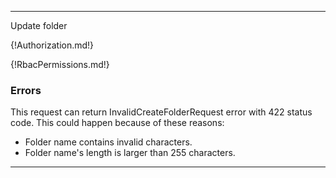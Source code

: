 ---

Update folder

{!Authorization.md!}

{!RbacPermissions.md!}

### Errors

This request can return InvalidCreateFolderRequest error with 422 status code. This could happen because of these reasons:

- Folder name contains invalid characters.
- Folder name's length is larger than 255 characters.

---